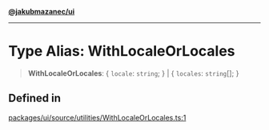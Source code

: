 [**@jakubmazanec/ui**](../README.md)

---

# Type Alias: WithLocaleOrLocales

> **WithLocaleOrLocales**: \{ `locale`: `string`; \} \| \{ `locales`: `string`[]; \}

## Defined in

[packages/ui/source/utilities/WithLocaleOrLocales.ts:1](https://github.com/jakubmazanec/tools/blob/3e339f67fc5b5cd011c28acb315570a2f29efedc/packages/ui/source/utilities/WithLocaleOrLocales.ts#L1)

